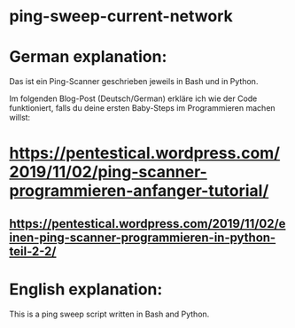 # ping-sweep-current-network

# German explanation:
Das ist ein Ping-Scanner geschrieben jeweils in Bash und in Python.

Im folgenden Blog-Post (Deutsch/German) erkläre ich wie der Code funktioniert, falls du deine ersten Baby-Steps im Programmieren machen willst:

# https://pentestical.wordpress.com/2019/11/02/ping-scanner-programmieren-anfanger-tutorial/

https://pentestical.wordpress.com/2019/11/02/einen-ping-scanner-programmieren-in-python-teil-2-2/
------------------------------------------------------------------------------------------------------
# English explanation:
This is a ping sweep script written in Bash and Python.
